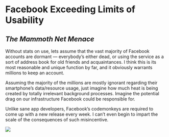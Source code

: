 # Facebook Exceeding Limits of Usability

## *The Mammoth Net Menace*

Without stats on use, lets assume that the vast majority of Facebook accounts are dormant — everybody’s either dead, or using the service as a sort of address book for old friends and acquaintances. I think this is its most reasonable and unique function by far, and it obviously warrants millions to keep an account.

Assuming the majority of the millions are mostly ignorant regarding their smartphone’s data/resource usage, just imagine how much heat is being created by totally irrelevant background processes. Imagine the potential drag on our infrastructure Facebook could be responsible for.

Unlike sane app developers, Facebook’s codemonkeys are required to come up with a new release every week. I can’t even begin to impart the scale of the consequences of such misincentive.

![](https://d2mxuefqeaa7sj.cloudfront.net/s_93ADCD8D7650A15D09B9F39FCF1809C42CB6CD5701F980E909F0E3BF8F3B5AE5_1489740813098_angerBIG.jpg)


